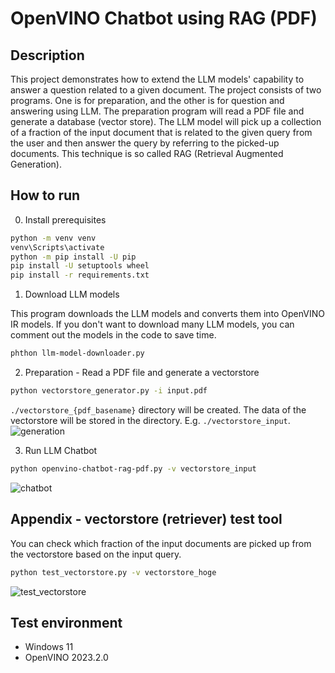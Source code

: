# OpenVINO Chatbot using RAG (PDF)

## Description

This project demonstrates how to extend the LLM models' capability to answer a question related to a given document.
The project consists of two programs. One is for preparation, and the other is for question and answering using LLM.
The preparation program will read a PDF file and generate a database (vector store).
The LLM model will pick up a collection of a fraction of the input document that is related to the given query from the user and then answer the query by referring to the picked-up documents. This technique is so called RAG (Retrieval Augmented Generation).

## How to run
0. Install prerequisites

```sh
python -m venv venv
venv\Scripts\activate
python -m pip install -U pip
pip install -U setuptools wheel
pip install -r requirements.txt
```

1. Download LLM models

This program downloads the LLM models and converts them into OpenVINO IR models.
If you don't want to download many LLM models, you can comment out the models in the code to save time.
```sh
phthon llm-model-downloader.py
```

2. Preparation - Read a PDF file and generate a vectorstore

```sh
python vectorstore_generator.py -i input.pdf
```
`./vectorstore_{pdf_basename}` directory will be created. The data of the vectorstore will be stored in the directory. E.g. `./vectorstore_input`.
![generation](./resources/generation.png)

3. Run LLM Chatbot

```sh
python openvino-chatbot-rag-pdf.py -v vectorstore_input
```
![chatbot](./resources/chatbot.png)

## Appendix - vectorstore (retriever) test tool

You can check which fraction of the input documents are picked up from the vectorstore based on the input query.
```sh
python test_vectorstore.py -v vectorstore_hoge
```

![test_vectorstore](./resources/test_vectorstore.png)
## Test environment

- Windows 11
- OpenVINO 2023.2.0
